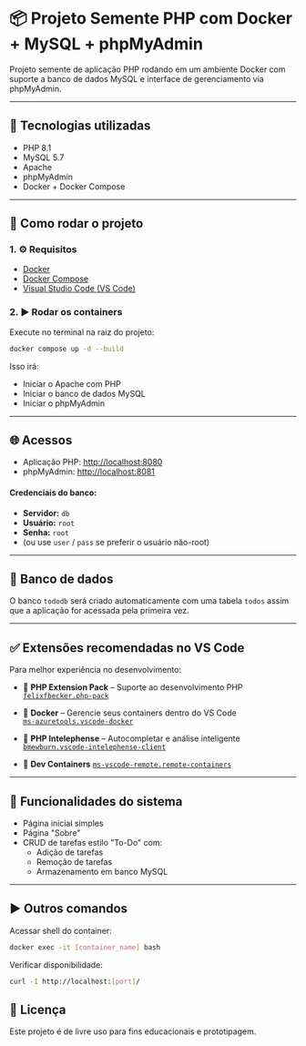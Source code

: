 # 📦 Projeto Semente PHP com Docker + MySQL + phpMyAdmin

Projeto semente de aplicação PHP rodando em um ambiente Docker com suporte a banco de dados MySQL e interface de gerenciamento via phpMyAdmin.

---

## 🧰 Tecnologias utilizadas

- PHP 8.1
- MySQL 5.7
- Apache
- phpMyAdmin
- Docker + Docker Compose

---

## 🚀 Como rodar o projeto

### 1. ⚙️ Requisitos

- [Docker](https://www.docker.com/get-started)
- [Docker Compose](https://docs.docker.com/compose/install/)
- [Visual Studio Code (VS Code)](https://code.visualstudio.com/)

### 2. ▶️ Rodar os containers

Execute no terminal na raiz do projeto:

```bash
docker compose up -d --build
```

Isso irá:

- Iniciar o Apache com PHP
- Iniciar o banco de dados MySQL
- Iniciar o phpMyAdmin

---

## 🌐 Acessos

- Aplicação PHP: [http://localhost:8080](http://localhost:8080)
- phpMyAdmin: [http://localhost:8081](http://localhost:8081)

#### Credenciais do banco:

- **Servidor:** `db`
- **Usuário:** `root`
- **Senha:** `root`
- (ou use `user` / `pass` se preferir o usuário não-root)

---

## 📁 Banco de dados

O banco `tododb` será criado automaticamente com uma tabela `todos` assim que a aplicação for acessada pela primeira vez.

---

## ✅ Extensões recomendadas no VS Code

Para melhor experiência no desenvolvimento:

- 🔵 **PHP Extension Pack** – Suporte ao desenvolvimento PHP  
  [`felixfbecker.php-pack`](https://marketplace.visualstudio.com/items?itemName=felixfbecker.php-pack)

- 🐳 **Docker** – Gerencie seus containers dentro do VS Code  
  [`ms-azuretools.vscode-docker`](https://marketplace.visualstudio.com/items?itemName=ms-azuretools.vscode-docker)

- 🧩 **PHP Intelephense** – Autocompletar e análise inteligente  
  [`bmewburn.vscode-intelephense-client`](https://marketplace.visualstudio.com/items?itemName=bmewburn.vscode-intelephense-client)

- 🔧 **Dev Containers**
  [`ms-vscode-remote.remote-containers`](https://marketplace.visualstudio.com/items?itemName=ms-vscode-remote.remote-containers)

---

## 🧪 Funcionalidades do sistema

- Página inicial simples
- Página "Sobre"
- CRUD de tarefas estilo "To-Do" com:
  - Adição de tarefas
  - Remoção de tarefas
  - Armazenamento em banco MySQL
---

## ▶️ Outros comandos

Acessar shell do container:

```bash
docker exec -it [container_name] bash
```

Verificar disponibilidade:

```bash
curl -I http://localhost:[port]/
```

## 📄 Licença

Este projeto é de livre uso para fins educacionais e prototipagem.